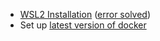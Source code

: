 - [WSL2 Installation](https://docs.microsoft.com/en-us/windows/wsl/install-win10#manual-installation-steps) ([error solved](https://github.com/microsoft/WSL/issues/4299#issuecomment-678650491))
- Set up [latest version of docker](https://docs.docker.com/engine/install/ubuntu/)
<!--
Late 2018 - Windows Subsystem for Linux (WSL) still doesn't seem ready for prime time.

- Having trouble with external drives [not being mounted](https://github.com/Microsoft/WSL/issues/1131) in WSL
- Display of tmux status bar gets duplicated up the screen sometimes
- (Perhaps unsuprisingly) window's software cannot use WSL applications, e.g. "[PyCharm using WSL's git?](https://intellij-support.jetbrains.com/hc/en-us/community/posts/115000176290-Pycharm-using-WSL-s-git-)" (third-party solutions are suggested, but instead I just install [git for windows](https://github.com/Microsoft/WSL/issues/1131) locally which uses MINGW)

Setting up WSL with zsh, tmux etc: [WSL setup](https://jessicadeen.com/tech/microsoft/badass-terminal-fcu-wsl-edition-oh-my-zsh-powerlevel9k-tmux-and-more/).
-->
